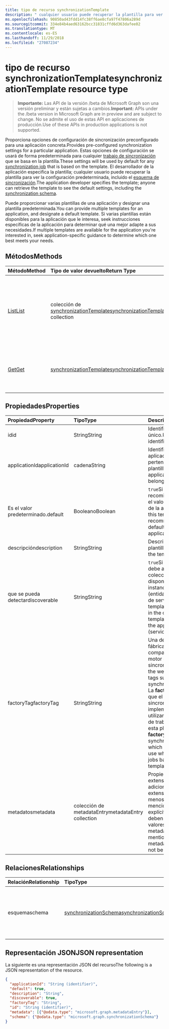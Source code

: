 ```yaml
---
title: tipo de recurso synchronizationTemplate
description: " cualquier usuario puede recuperar la plantilla para ver la configuración predeterminada, incluido el esquema de sincronización."
ms.openlocfilehash: 90850ad43fdd14fc38ff6ae8cfa97f47806a289d
ms.sourcegitcommit: 334e84b4aed63162bcc31831cffd6d363dafee02
ms.translationtype: MT
ms.contentlocale: es-ES
ms.lasthandoff: 11/29/2018
ms.locfileid: "27087234"
---
```

# <a name="synchronizationtemplate-resource-type"></a><span data-ttu-id="6e579-103">tipo de recurso synchronizationTemplate</span><span class="sxs-lookup"><span data-stu-id="6e579-103">synchronizationTemplate resource type</span></span>

> <span data-ttu-id="6e579-104">**Importante:** Las API de la versión /beta de Microsoft Graph son una versión preliminar y están sujetas a cambios.</span><span class="sxs-lookup"><span data-stu-id="6e579-104">**Important:** APIs under the /beta version in Microsoft Graph are in preview and are subject to change.</span></span> <span data-ttu-id="6e579-105">No se admite el uso de estas API en aplicaciones de producción.</span><span class="sxs-lookup"><span data-stu-id="6e579-105">Use of these APIs in production applications is not supported.</span></span>

<span data-ttu-id="6e579-106">Proporciona opciones de configuración de sincronización preconfigurado para una aplicación concreta.</span><span class="sxs-lookup"><span data-stu-id="6e579-106">Provides pre-configured synchronization settings for a particular application.</span></span> <span data-ttu-id="6e579-107">Estas opciones de configuración se usará de forma predeterminada para cualquier [trabajo de sincronización](synchronization-synchronizationjob.md) que se basa en la plantilla.</span><span class="sxs-lookup"><span data-stu-id="6e579-107">These settings will be used by default for any [synchronization job](synchronization-synchronizationjob.md) that is based on the template.</span></span> <span data-ttu-id="6e579-108">El desarrollador de la aplicación especifica la plantilla; cualquier usuario puede recuperar la plantilla para ver la configuración predeterminada, incluido el [esquema de sincronización](synchronization-synchronizationschema.md).</span><span class="sxs-lookup"><span data-stu-id="6e579-108">The application developer specifies the template; anyone can retrieve the template to see the default settings, including the [synchronization schema](synchronization-synchronizationschema.md).</span></span>

<span data-ttu-id="6e579-109">Puede proporcionar varias plantillas de una aplicación y designar una plantilla predeterminada.</span><span class="sxs-lookup"><span data-stu-id="6e579-109">You can provide multiple templates for an application, and designate a default template.</span></span> <span data-ttu-id="6e579-110">Si varias plantillas están disponibles para la aplicación que le interesa, seek instrucciones específicas de la aplicación para determinar qué una mejor adapte a sus necesidades.</span><span class="sxs-lookup"><span data-stu-id="6e579-110">If multiple templates are available for the application you're interested in, seek application-specific guidance to determine which one best meets your needs.</span></span>

## <a name="methods"></a><span data-ttu-id="6e579-111">Métodos</span><span class="sxs-lookup"><span data-stu-id="6e579-111">Methods</span></span>

| <span data-ttu-id="6e579-112">Método</span><span class="sxs-lookup"><span data-stu-id="6e579-112">Method</span></span>        | <span data-ttu-id="6e579-113">Tipo de valor devuelto</span><span class="sxs-lookup"><span data-stu-id="6e579-113">Return Type</span></span>               | <span data-ttu-id="6e579-114">Descripción</span><span class="sxs-lookup"><span data-stu-id="6e579-114">Description</span></span>                  |
|:--------------|:--------------------------|:-----------------------------|
|[<span data-ttu-id="6e579-115">List</span><span class="sxs-lookup"><span data-stu-id="6e579-115">List</span></span>](../api/synchronization-synchronizationtemplate-list.md)    |<span data-ttu-id="6e579-116">colección de [synchronizationTemplate](synchronization-synchronizationtemplate.md)</span><span class="sxs-lookup"><span data-stu-id="6e579-116">[synchronizationTemplate](synchronization-synchronizationtemplate.md) collection</span></span>  |<span data-ttu-id="6e579-117">Lista de las plantillas que están disponibles para una aplicación o una instancia de la aplicación (entidad de seguridad de servicio).</span><span class="sxs-lookup"><span data-stu-id="6e579-117">List the templates that are available for an application or application instance (service principal).</span></span>|
|[<span data-ttu-id="6e579-118">Get</span><span class="sxs-lookup"><span data-stu-id="6e579-118">Get</span></span>](../api/synchronization-synchronizationtemplate-get.md)      |[<span data-ttu-id="6e579-119">synchronizationTemplate</span><span class="sxs-lookup"><span data-stu-id="6e579-119">synchronizationTemplate</span></span>](synchronization-synchronizationtemplate.md)   |<span data-ttu-id="6e579-120">Lea las propiedades y relaciones del objeto **synchronizationTemplate** .</span><span class="sxs-lookup"><span data-stu-id="6e579-120">Read the properties and relationships of the **synchronizationTemplate** object.</span></span>|
<!-- 
|[Create](../api/synchronization-synchronizationtemplate-post.md) |[synchronizationTemplate](synchronization-synchronizationtemplate.md)   |Create a new template for an application.|
|[Update](../api/synchronization-synchronizationtemplate-put.md)   |[synchronizationTemplate](synchronization-synchronizationtemplate.md)   |Update the template.| 
-->

## <a name="properties"></a><span data-ttu-id="6e579-121">Propiedades</span><span class="sxs-lookup"><span data-stu-id="6e579-121">Properties</span></span>

| <span data-ttu-id="6e579-122">Propiedad</span><span class="sxs-lookup"><span data-stu-id="6e579-122">Property</span></span>      | <span data-ttu-id="6e579-123">Tipo</span><span class="sxs-lookup"><span data-stu-id="6e579-123">Type</span></span>                      | <span data-ttu-id="6e579-124">Descripción</span><span class="sxs-lookup"><span data-stu-id="6e579-124">Description</span></span>                  |
|:--------------|:--------------------------|:-----------------------------|
|<span data-ttu-id="6e579-125">id</span><span class="sxs-lookup"><span data-stu-id="6e579-125">id</span></span>             |<span data-ttu-id="6e579-126">String</span><span class="sxs-lookup"><span data-stu-id="6e579-126">String</span></span>                     |<span data-ttu-id="6e579-127">Identificador de plantilla único.</span><span class="sxs-lookup"><span data-stu-id="6e579-127">Unique template identifier.</span></span>|
|<span data-ttu-id="6e579-128">applicationId</span><span class="sxs-lookup"><span data-stu-id="6e579-128">applicationId</span></span>  |<span data-ttu-id="6e579-129">cadena</span><span class="sxs-lookup"><span data-stu-id="6e579-129">String</span></span>                     |<span data-ttu-id="6e579-130">Identificador de la aplicación al que pertenece esta plantilla.</span><span class="sxs-lookup"><span data-stu-id="6e579-130">Identifier of the application this template belongs to.</span></span>|
|<span data-ttu-id="6e579-131">Es el valor predeterminado.</span><span class="sxs-lookup"><span data-stu-id="6e579-131">default</span></span>        |<span data-ttu-id="6e579-132">Booleano</span><span class="sxs-lookup"><span data-stu-id="6e579-132">Boolean</span></span>                    |<span data-ttu-id="6e579-133">`true`Si esta plantilla se recomienda que tenga el valor predeterminado de la aplicación.</span><span class="sxs-lookup"><span data-stu-id="6e579-133">`true` if this template is recommended to be the default for the application.</span></span>|
|<span data-ttu-id="6e579-134">descripción</span><span class="sxs-lookup"><span data-stu-id="6e579-134">description</span></span>    |<span data-ttu-id="6e579-135">String</span><span class="sxs-lookup"><span data-stu-id="6e579-135">String</span></span>                     |<span data-ttu-id="6e579-136">Descripción de la plantilla.</span><span class="sxs-lookup"><span data-stu-id="6e579-136">Description of the template.</span></span>|
|<span data-ttu-id="6e579-137">que se pueda detectar</span><span class="sxs-lookup"><span data-stu-id="6e579-137">discoverable</span></span>   |<span data-ttu-id="6e579-138">String</span><span class="sxs-lookup"><span data-stu-id="6e579-138">String</span></span>                     |<span data-ttu-id="6e579-139">`true`Si esta plantilla debe aparecer en la colección de plantillas disponibles para la instancia de aplicación (entidad de seguridad de servicio).</span><span class="sxs-lookup"><span data-stu-id="6e579-139">`true` if this template should appear in the collection of templates available for the application instance (service principal).</span></span>|
|<span data-ttu-id="6e579-140">factoryTag</span><span class="sxs-lookup"><span data-stu-id="6e579-140">factoryTag</span></span>     |<span data-ttu-id="6e579-141">String</span><span class="sxs-lookup"><span data-stu-id="6e579-141">String</span></span>                     |<span data-ttu-id="6e579-142">Una de las etiquetas de fábrica Well-known compatibles con el motor de sincronización.</span><span class="sxs-lookup"><span data-stu-id="6e579-142">One of the well-known factory tags supported by the synchronization engine.</span></span> <span data-ttu-id="6e579-143">La **factoryTag** indica que el motor de sincronización a qué implementación a utilizar al procesamiento de trabajos basados en esta plantilla.</span><span class="sxs-lookup"><span data-stu-id="6e579-143">The **factoryTag** tells the synchronization engine which implementation to use when processing jobs based on this template.</span></span>|
|<span data-ttu-id="6e579-144">metadatos</span><span class="sxs-lookup"><span data-stu-id="6e579-144">metadata</span></span>       |<span data-ttu-id="6e579-145">colección de metadataEntry</span><span class="sxs-lookup"><span data-stu-id="6e579-145">metadataEntry collection</span></span>   |<span data-ttu-id="6e579-146">Propiedades de extensión adicionales.</span><span class="sxs-lookup"><span data-stu-id="6e579-146">Additional extension properties.</span></span> <span data-ttu-id="6e579-147">A menos que se mencionan explícitamente, no se deben cambiar los valores de metadatos.</span><span class="sxs-lookup"><span data-stu-id="6e579-147">Unless mentioned explicitly, metadata values should not be changed.</span></span>|

## <a name="relationships"></a><span data-ttu-id="6e579-148">Relaciones</span><span class="sxs-lookup"><span data-stu-id="6e579-148">Relationships</span></span>
| <span data-ttu-id="6e579-149">Relación</span><span class="sxs-lookup"><span data-stu-id="6e579-149">Relationship</span></span>      | <span data-ttu-id="6e579-150">Tipo</span><span class="sxs-lookup"><span data-stu-id="6e579-150">Type</span></span>      |<span data-ttu-id="6e579-151">Descripción</span><span class="sxs-lookup"><span data-stu-id="6e579-151">Description</span></span>|
|:------------------|:----------|:----------|
|<span data-ttu-id="6e579-152">esquema</span><span class="sxs-lookup"><span data-stu-id="6e579-152">schema</span></span>             |[<span data-ttu-id="6e579-153">synchronizationSchema</span><span class="sxs-lookup"><span data-stu-id="6e579-153">synchronizationSchema</span></span>](synchronization-synchronizationschema.md)     |<span data-ttu-id="6e579-154">Esquema de sincronización predeterminado para las tareas basadas en esta plantilla.</span><span class="sxs-lookup"><span data-stu-id="6e579-154">Default synchronization schema for the jobs based on this template.</span></span>|

## <a name="json-representation"></a><span data-ttu-id="6e579-155">Representación JSON</span><span class="sxs-lookup"><span data-stu-id="6e579-155">JSON representation</span></span>

<span data-ttu-id="6e579-156">La siguiente es una representación JSON del recurso</span><span class="sxs-lookup"><span data-stu-id="6e579-156">The following is a JSON representation of the resource.</span></span>

<!-- {
  "blockType": "resource",
  "optionalProperties": [

  ],
  "@odata.type": "microsoft.graph.synchronizationTemplate"
}-->

```json
{
  "applicationId": "String (identifier)",
  "default": true,
  "description": "String",
  "discoverable": true,
  "factoryTag": "String",
  "id": "String (identifier)",
  "metadata": [{"@odata.type": "microsoft.graph.metadataEntry"}],
  "schema": {"@odata.type": "microsoft.graph.synchronizationSchema"}
}

```

<!-- uuid: 8fcb5dbc-d5aa-4681-8e31-b001d5168d79
2015-10-25 14:57:30 UTC -->
<!-- {
  "type": "#page.annotation",
  "description": "synchronizationTemplate resource",
  "keywords": "",
  "section": "documentation",
  "tocPath": ""
}-->